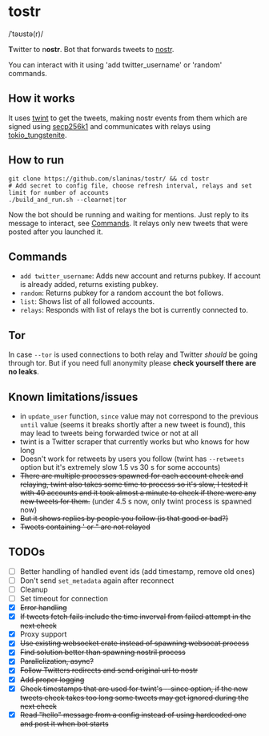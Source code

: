 # tostr
/ˈtəʊstə(r)/

**T**witter to n**ostr**.
Bot that forwards tweets to [nostr](https://github.com/nostr-protocol/nostr).

You can interact with it using 'add twitter_username' or 'random' commands.


## How it works
It uses [twint](https://github.com/minamotorin/twint.git) to get the tweets, making nostr events from them which are signed using
[secp256k1](https://crates.io/crates/secp256k1) and communicates with relays using [tokio_tungstenite](https://crates.io/crates/tokio-tungstenite).

## How to run
```
git clone https://github.com/slaninas/tostr/ && cd tostr
# Add secret to config file, choose refresh interval, relays and set limit for number of accounts
./build_and_run.sh --clearnet|tor
```
Now the bot should be running and waiting for mentions. Just reply to its message to interact, see [Commands](#Commands).
It relays only new tweets that were posted after you launched it.

## Commands
- `add twitter_username`: Adds new account and returns pubkey. If account is already added, returns existing pubkey.
- `random`: Returns pubkey for a random account the bot follows.
- `list`: Shows list of all followed accounts.
- `relays`: Responds with list of relays the bot is currently connected to.

## Tor
In case `--tor` is used connections to both relay and Twitter *should* be going through tor. But if you need full anonymity please **check yourself there are no leaks**.

## Known limitations/issues
- in `update_user` function, `since` value may not correspond to the previous `until` value (seems it breaks shortly after a new tweet is found), this may lead to tweets being forwarded twice or not at all
- twint is a Twitter scraper that currently works but who knows for how long
- Doesn't work for retweets by users you follow (twint has `--retweets` option but it's extremely slow 1.5 vs 30 s for some accounts)
- ~~There are multiple processes spawned for each account check and relaying, twint also takes some time to process so it's slow,
I tested it with 40 accounts and it took almost a minute to check if there were any new tweets for them.~~ (under 4.5 s now, only twint process is spawned now)
- ~~But it shows replies by people you follow (is that good or bad?)~~
- ~~Tweets containing ' or " are not relayed~~

## TODOs
- [ ] Better handling of handled event ids (add timestamp, remove old ones)
- [ ] Don't send `set_metadata` again after reconnect
- [ ] Cleanup
- [ ] Set timeout for connection
- [x] ~~Error handling~~
- [x] ~~If tweets fetch fails include the time inverval from failed attempt in the next check~~
- [x] Proxy support
- [x] ~~Use existing websocket crate instead of spawning websocat process~~
- [x] ~~Find solution better than spawning nostril process~~
- [x] ~~Parallelization, async?~~
- [x] ~~Follow Twitters redirects and send original url to nostr~~
- [x] ~~Add proper logging~~
- [x] ~~Check timestamps that are used for twint's --since option, if the new tweets check takes too long some tweets may get ignored during the next check~~
- [x] ~~Read "hello" message from a config instead of using hardcoded one and post it when bot starts~~
